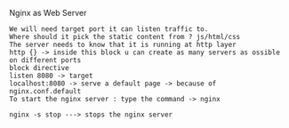 Nginx as Web Server

    We will need target port it can listen traffic to.
    Where should it pick the static content from ? js/html/css
    The server needs to know that it is running at http layer
    http {} -> inside this block u can create as many servers as ossible on different ports
    block directive
    listen 8080 -> target
    localhost:8080 -> serve a default page -> because of nginx.conf.default
    To start the nginx server : type the command -> nginx
    
    nginx -s stop ---> stops the nginx server